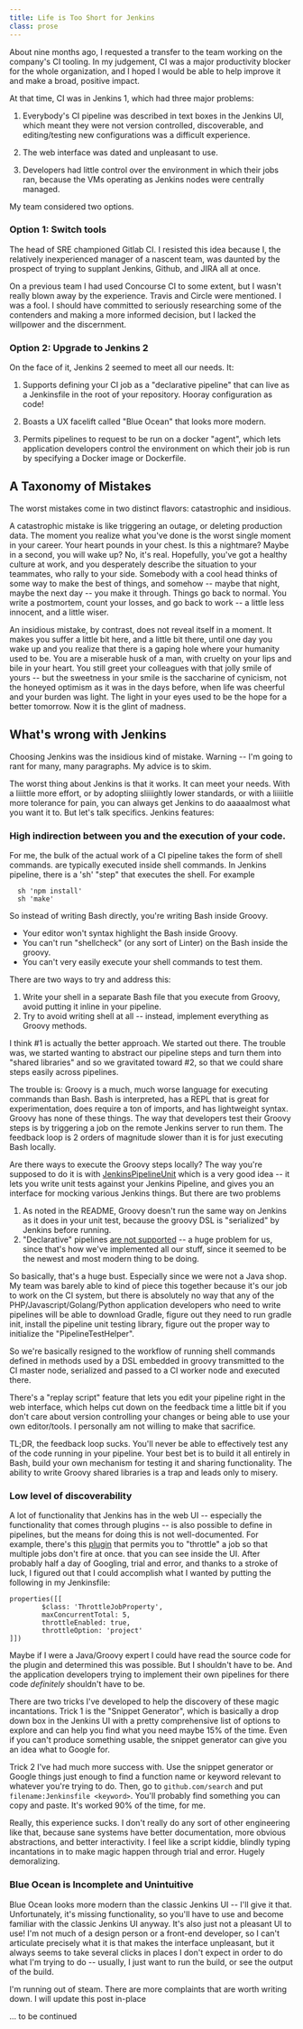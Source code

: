 ```yaml
---
title: Life is Too Short for Jenkins
class: prose
---
```


About nine months ago, I requested a transfer to the team working on the company's CI tooling. In my judgement, CI was a major productivity blocker for the whole organization, and I hoped I would be able to help improve it and make a broad, positive impact.

At that time, CI was in Jenkins 1, which had three major problems:

1. Everybody's CI pipeline was described in text boxes in the Jenkins UI, which meant they were not version controlled, discoverable, and editing/testing new configurations was a difficult experience.

2. The web interface was dated and unpleasant to use.

3. Developers had little control over the environment in which their jobs ran, because the VMs operating as Jenkins nodes were centrally managed.

My team considered two options.

### Option 1: Switch tools

The head of SRE championed Gitlab CI. I resisted this idea because I, the relatively inexperienced manager of a nascent team, was daunted by the prospect of trying to supplant Jenkins, Github, and JIRA all at once.

On a previous team I had used Concourse CI to some extent, but I wasn't really blown away by the experience. Travis and Circle were mentioned. I was a fool. I should have committed to seriously researching some of the contenders and making a more informed decision, but I lacked the willpower and the discernment.

### Option 2: Upgrade to Jenkins 2

On the face of it, Jenkins 2 seemed to meet all our needs. It:

1. Supports defining your CI job as a "declarative pipeline" that can live as a Jenkinsfile in the root of your repository. Hooray configuration as code!

2. Boasts a UX facelift called "Blue Ocean" that looks more modern.

3. Permits pipelines to request to be run on a docker "agent", which lets application developers control the environment on which their job is run by specifying a Docker image or Dockerfile.

## A Taxonomy of Mistakes

The worst mistakes come in two distinct flavors: catastrophic and insidious.

A catastrophic mistake is like triggering an outage, or deleting production data. The moment you realize what you've done is the worst single moment in your career. Your heart pounds in your chest. Is this a nightmare? Maybe in a second, you will wake up? No, it's real. Hopefully, you've got a healthy culture at work, and you desperately describe the situation to your teammates, who rally to your side. Somebody with a cool head thinks of some way to make the best of things, and somehow -- maybe that night, maybe the next day -- you make it through. Things go back to normal. You write a postmortem, count your losses, and go back to work -- a little less innocent, and a little wiser.

An insidious mistake, by contrast, does not reveal itself in a moment. It makes you suffer a little bit here, and a little bit there, until one day you wake up and you realize that there is a gaping hole where your humanity used to be. You are a miserable husk of a man, with cruelty on your lips and bile in your heart. You still greet your colleagues with that jolly smile of yours -- but the sweetness in your smile is the saccharine of cynicism, not the honeyed optimism as it was in the days before, when life was cheerful and your burden was light. The light in your eyes used to be the hope for a better tomorrow. Now it is the glint of madness.

## What's wrong with Jenkins

Choosing Jenkins was the insidious kind of mistake. Warning -- I'm going to rant for many, many paragraphs. My advice is to skim.

The worst thing about Jenkins is that it works. It can meet your needs. With a liiittle more effort, or by adopting sliiiightly lower standards, or with a liiiiitle more tolerance for pain, you can always get Jenkins to do aaaaalmost what you want it to. But let's talk specifics. Jenkins features:

### High indirection between you and the execution of your code.

For me, the bulk of the actual work of a CI pipeline takes the form of shell commands. are typically executed inside shell commands. In Jenkins pipeline, there is a 'sh' "step" that executes the shell. For example
```
  sh 'npm install'
  sh 'make'
```

So instead of writing Bash directly, you're writing Bash inside Groovy.
  * Your editor won't syntax highlight the Bash inside Groovy.
  * You can't run "shellcheck" (or any sort of Linter) on the Bash inside the groovy.
  * You can't very easily execute your shell commands to test them.

There are two ways to try and address this:
  1. Write your shell in a separate Bash file that you execute from Groovy, avoid putting it inline in your pipeline.
  2. Try to avoid writing shell at all -- instead, implement everything as Groovy methods. 

I think #1 is actually the better approach. We started out there. The trouble was, we started wanting to abstract our pipeline steps and turn them into "shared libraries" and so we gravitated toward #2, so that we could share steps easily across pipelines.

The trouble is: Groovy is a much, much worse language for executing commands than Bash. Bash is interpreted, has a REPL that is great for experimentation, does require a ton of imports, and has lightweight syntax. Groovy has none of these things. The way that developers test their Groovy steps is by triggering a job on the remote Jenkins server to run them. The feedback loop is 2 orders of magnitude slower than it is for just executing Bash locally.

Are there ways to execute the Groovy steps locally? The way you're supposed to do it is with [JenkinsPipelineUnit](https://github.com/jenkinsci/JenkinsPipelineUnit) which is a very good idea -- it lets you write unit tests against your Jenkins Pipeline, and gives you an interface for mocking various Jenkins things. But there are two problems
  1. As noted in the README, Groovy doesn't run the same way on Jenkins as it does in your unit test, because the groovy DSL is "serialized" by Jenkins before running. 
  2. "Declarative" pipelines [are not supported](https://github.com/jenkinsci/JenkinsPipelineUnit/issues/10) -- a huge problem for us, since that's how we've implemented all our stuff, since it seemed to be the newest and most modern thing to be doing.

So basically, that's a huge bust. Especially since we were not a Java shop. My team was barely able to kind of piece this together because it's our job to work on the CI system, but there is absolutely no way that any of the PHP/Javascript/Golang/Python application developers who need to write pipelines will be able to download Gradle, figure out they need to run gradle init, install the pipeline unit testing library, figure out the proper way to initialize the "PipelineTestHelper".

So we're basically resigned to the workflow of running shell commands defined in methods used by a DSL embedded in groovy transmitted to the CI master node, serialized and passed to a CI worker node and executed there.

There's a "replay script" feature that lets you edit your pipeline right in the web interface, which helps cut down on the feedback time a little bit if you don't care about version controlling your changes or being able to use your own editor/tools. I personally am not willing to make that sacrifice.

TL;DR, the feedback loop sucks. You'll never be able to effectively test any of the code running in your pipeline. Your best bet is to build it all entirely in Bash, build your own mechanism for testing it and sharing functionality. The ability to write Groovy shared libraries is a trap and leads only to misery.

### Low level of discoverability

A lot of functionality that Jenkins has in the web UI -- especially the functionality that comes through plugins -- is also possible to define in pipelines, but the means for doing this is not well-documented. For example, there's this [plugin](https://github.com/jenkinsci/throttle-concurrent-builds-plugin) that permits you to "throttle" a job so that multiple jobs don't fire at once. that you can see inside the UI. After probably half a day of Googling, trial and error, and thanks to a stroke of luck, I figured out that I could accomplish what I wanted by putting the following in my Jenkinsfile:
```
properties([[
        $class: 'ThrottleJobProperty',
        maxConcurrentTotal: 5,
        throttleEnabled: true,
        throttleOption: 'project'
]])
```

Maybe if I were a Java/Groovy expert I could have read the source code for the plugin and determined this was possible. But I shouldn't have to be. And the application developers trying to implement their own pipelines for there code *definitely* shouldn't have to be.

There are two tricks I've developed to help the discovery of these magic incantations. Trick 1 is the "Snippet Generator", which is basically a drop down box in the Jenkins UI with a pretty comprehensive list of options to explore and can help you find what you need maybe 15% of the time. Even if you can't produce something usable, the snippet generator can give you an idea what to Google for.

Trick 2 I've had much more success with. Use the snippet generator or Google things just enough to find a function name or keyword relevant to whatever you're trying to do. Then, go to `github.com/search` and put `filename:Jenkinsfile <keyword>`. You'll probably find something you can copy and paste. It's worked 90% of the time, for me.

Really, this experience sucks. I don't really do any sort of other engineering like that, because sane systems have better documentation, more obvious abstractions, and better interactivity. I feel like a script kiddie, blindly typing incantations in to make magic happen through trial and error. Hugely demoralizing.

### Blue Ocean is Incomplete and Unintuitive

Blue Ocean looks more modern than the classic Jenkins UI -- I'll give it that. Unfortunately, it's missing functionality, so you'll have to use and become familiar with the classic Jenkins UI anyway. It's also just not a pleasant UI to use! I'm not much of a design person or a front-end developer, so I can't articulate precisely what it is that makes the interface unpleasant, but it always seems to take several clicks in places I don't expect in order to do what I'm trying to do -- usually, I just want to run the build, or see the output of the build.

I'm running out of steam. There are more complaints that are worth writing down. I will update this post in-place

... to be continued
